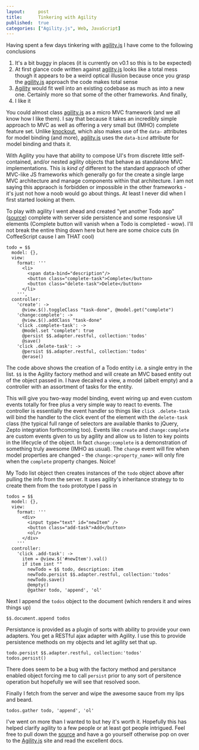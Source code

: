 ```yaml
---
layout:     post
title:      Tinkering with Agility
published:  true
categories: ["Agility.js", Web, JavaScript]
---
```

Having spent a few days tinkering with [agility.js][agility] I have come to the following conclusions

1. It's a bit buggy in places (it is currently on v0.1 so this is to be expected)
2. At first glance code written against [agility.js][agility] looks like a total mess though it appears to be a weird optical illusion because once you grasp the [agility.js][agility] approach the code makes total sense
3. [Agility][agility] would fit well into an existing codebase as much as into a new one.  Certainly more so that some of the other frameworks.  And finally,
4. I like it

You could almost class [agility.js][agility] as a micro MVC framework (and we all know how I like them).  I say that because it takes an incredibly simple approach to MVC as well as offering a very small but (IMHO) complete feature set.  Unlike [knockout](http://knockoutjs.com/), which also makes use of the `data-` attributes for model binding (and more), [agility.js][agility] uses the `data-bind` attribute for model binding and thats it.  

With Agility you have that ability to compose UI's from discrete little self-contained, and/or nested agility objects that behave as standalone MVC implementations.  This is _kind of_ different to the standard appraoch of other MVC-like JS frameworks which generally go for the create a single large MVC architecture and manage components within that architecture.  I am not saying this appraoch is forbidden or impossible in the other frameworks - it's just not how a noob would go about things.  At least I never did when I first started looking at them.

To play with agility I went ahead and created "yet another Todo app" ([source](https://bitbucket.org/kouphax/agility-tinkering)) complete with server side persistence and some responsive UI elements (Complete button will vanish when a Todo is completed - wow).  I'll not break the entire thing down here but here are some choice cuts (in CoffeeScript cause I am THAT cool)

    todo = $$ 
      model: {}, 
      view:
        format: '''
          <li>
            <span data-bind="description"/>
            <button class="complete-task">Complete</button>
            <button class="delete-task">Delete</button>
          </li>
        ''',
      controller: 
        'create': -> 
          @view.$().toggleClass "task-done", @model.get("complete")
        'change:complete': -> 
          @view.$().addClass "task-done"
        'click .complete-task': ->  
          @model.set "complete": true
          @persist $$.adapter.restful, collection:'todos'
          @save()
        'click .delete-task': ->  
          @persist $$.adapter.restful, collection:'todos'
          @erase()

The code above shows the creation of a Todo entity i.e. a single entry in the list.  `$$` is the Agility factory method and will create an MVC based entity out of the object passed in.  I have decalred a view, a model (albeit empty) and a controller with an assortment of tasks for the entity.

This will give you two-way model binding, event wiring up and even custom events totally for free plus a very simple way to react to events.  The controller is essentially the event handler so things like `click .delete-task` will bind the handler to the click event of the element with the `delete-task` class (the typical full range of selectors are available thanks to jQuery, Zepto integration forthcoming too).  Events like `create` and `change:complete` are custom events given to us by agility and allow us to listen to key points in the lifecycle of the object.  In fact `change:complete` is a demonstration of something truly awesome (IMHO as usual).  The `change` event will fire when model properties are changed - the `change:<property_name>` will only fire when the `complete` property changes.  Noice!

My Todo list object then creates instances of the `todo` object above after pulling the info from the server.  It uses agility's inheritance strategy to to create them from the `todo` prototype I pass in

    todos = $$
      model: {},
      view: 
        format: '''
          <div>
            <input type="text" id="newItem" />
            <button class="add-task">Add</button>
            <ol/>
          </div>
        '''
      controller:
        'click .add-task': -> 
          item = @view.$('#newItem').val()
          if item isnt ""  				
            newTodo = $$ todo, description: item
            newTodo.persist $$.adapter.restful, collection:'todos'
            newTodo.save()
            @empty()
            @gather todo, 'append', 'ol'

Next I append the `todos` object to the document (which renders it and wires things up)

    $$.document.append todos

Persistance is provided as a plugin of sorts with ability to provide your own adapters.  You get a RESTful ajax adapter with Agility.  I use this to provide persistence methods on my objects and let agility set that up.

    todo.persist $$.adapter.restful, collection:'todos'
    todos.persist()

There does seem to be a bug with the factory method and persitance enabled object forcing me to call `persist` prior to any sort of persitence operation but hopefully we will see that resolved soon.

Finally I fetch from the server and wipe the awesome sauce from my lips and beard.
 
    todos.gather todo, 'append', 'ol'
    
I've went on more than I wanted to but hey it's worth it.  Hopefully this has helped clarify agility to a few people or at least got people intrigued.  Feel free to pull down the [source](https://bitbucket.org/kouphax/agility-tinkering) and have a go yourself otherwise pop on over to the [Agility.js][agility] site and read the excellent docs.

  [agility]: http://agilityjs.com/